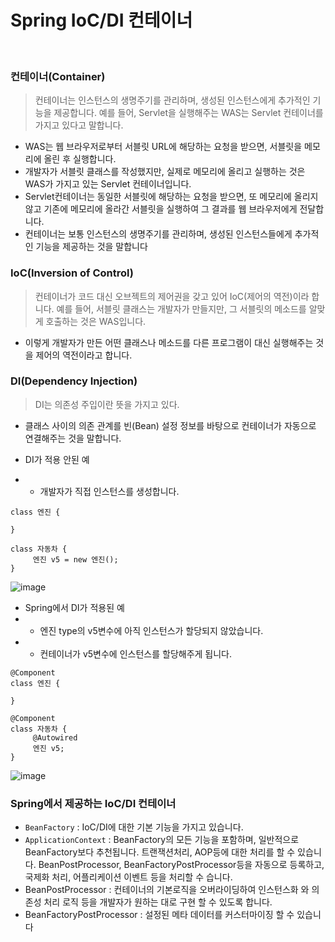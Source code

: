 Spring IoC/DI 컨테이너
==
<br>

### 컨테이너(Container)

> 컨테이너는 인스턴스의 생명주기를 관리하며, 생성된 인스턴스에게 추가적인 기능을 제공합니다.
> 예를 들어, Servlet을 실행해주는 WAS는 Servlet 컨테이너를 가지고 있다고 말합니다.

- WAS는 웹 브라우저로부터 서블릿 URL에 해당하는 요청을 받으면, 서블릿을 메모리에 올린 후 실행합니다.
- 개발자가 서블릿 클래스를 작성했지만, 실제로 메모리에 올리고 실행하는 것은 WAS가 가지고 있는 Servlet 컨테이너입니다.
- Servlet컨테이너는 동일한 서블릿에 해당하는 요청을 받으면, 또 메모리에 올리지 않고 기존에 메모리에 올라간 서블릿을 실행하여 그 결과를 웹 브라우저에게 전달합니다.
- 컨테이너는 보통 인스턴스의 생명주기를 관리하며, 생성된 인스턴스들에게 추가적인 기능을 제공하는 것을 말합니다

### IoC(Inversion of Control) 
> 컨테이너가 코드 대신 오브젝트의 제어권을 갖고 있어 IoC(제어의 역전)이라 합니다.
> 예를 들어, 서블릿 클래스는 개발자가 만들지만, 그 서블릿의 메소드를 알맞게 호출하는 것은 WAS입니다.
- 이렇게 개발자가 만든 어떤 클래스나 메소드를 다른 프로그램이 대신 실행해주는 것을 제어의 역전이라고 합니다.

### DI(Dependency Injection)
> DI는 의존성 주입이란 뜻을 가지고 있다.
- 클래스 사이의 의존 관계를 빈(Bean) 설정 정보를 바탕으로 컨테이너가 자동으로 연결해주는 것을 말합니다.

- DI가 적용 안된 예
- - 개발자가 직접 인스턴스를 생성합니다.
```jdc
class 엔진 {

}

class 자동차 {
     엔진 v5 = new 엔진();
}
```

![image](https://cphinf.pstatic.net/mooc/20181218_284/1545136782491NSgAa_JPEG/3.7.2-1.jpg)

- Spring에서 DI가 적용된 예
- - 엔진 type의 v5변수에 아직 인스턴스가 할당되지 않았습니다.
- - 컨테이너가 v5변수에 인스턴스를 할당해주게 됩니다.

```jdc
@Component
class 엔진 {

}

@Component
class 자동차 {
     @Autowired
     엔진 v5;
}
```
![image](https://cphinf.pstatic.net/mooc/20181218_190/1545137156742y8WiS_JPEG/3.7.2-2.jpg)

### Spring에서 제공하는 IoC/DI 컨테이너

- `BeanFactory` : IoC/DI에 대한 기본 기능을 가지고 있습니다.
- `ApplicationContext` : BeanFactory의 모든 기능을 포함하며, 일반적으로 BeanFactory보다 추천됩니다. 트랜잭션처리, AOP등에 대한 처리를 할 수 있습니다. BeanPostProcessor, BeanFactoryPostProcessor등을 자동으로 등록하고, 국제화 처리, 어플리케이션 이벤트 등을 처리할 수 습니다.
- BeanPostProcessor : 컨테이너의 기본로직을 오버라이딩하여 인스턴스화 와 의존성 처리 로직 등을 개발자가 원하는 대로 구현 할 수 있도록 합니다.
- BeanFactoryPostProcessor : 설정된 메타 데이터를 커스터마이징 할 수 있습니다
